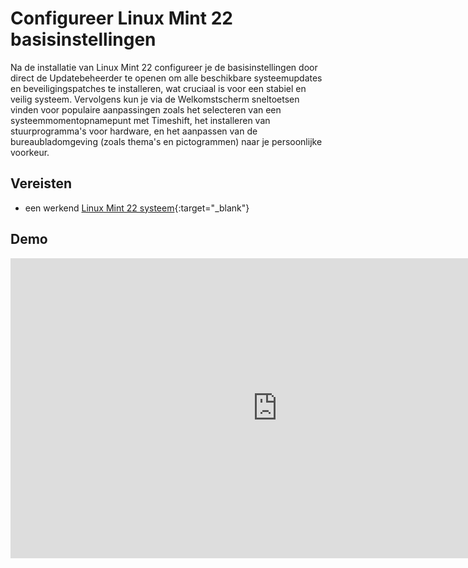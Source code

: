 # Configureer Linux Mint 22 basisinstellingen

Na de installatie van Linux Mint 22 configureer je de basisinstellingen door direct de Updatebeheerder te openen om alle beschikbare systeemupdates en beveiligingspatches te installeren, wat cruciaal is voor een stabiel en veilig systeem. Vervolgens kun je via de Welkomstscherm sneltoetsen vinden voor populaire aanpassingen zoals het selecteren van een systeemmomentopnamepunt met Timeshift, het installeren van stuurprogramma's voor hardware, en het aanpassen van de bureaubladomgeving (zoals thema's en pictogrammen) naar je persoonlijke voorkeur.

## Vereisten
- een werkend [Linux Mint 22 systeem](../installeer-linuxmint22/index.md){:target="_blank"}

## Demo
<iframe width="854" height="480" src="https://www.youtube.com/embed/KGbG3uHShwk?autoplay=0&loop=0&mute=0" title="YouTube video player" frameborder="0" allow="accelerometer; autoplay; clipboard-write; encrypted-media; gyroscope; picture-in-picture; web-share" referrerpolicy="strict-origin-when-cross-origin" allowfullscreen></iframe>